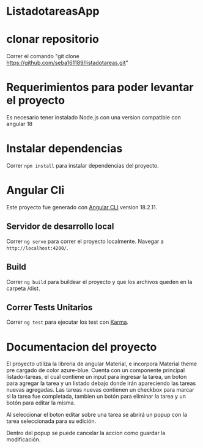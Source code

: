 # ListadotareasApp

# clonar repositorio
Correr el comando "git clone https://github.com/seba161189/listadotareas.git"

# Requerimientos para poder levantar el proyecto

Es necesario tener instalado Node.js con una version compatible con angular 18

# Instalar dependencias

Correr `npm install` para instalar dependencias del proyecto.

# Angular Cli

Este proyecto fue generado con [Angular CLI](https://github.com/angular/angular-cli) version 18.2.11.

## Servidor de desarrollo local

Correr `ng serve` para correr el proyecto localmente. Navegar a `http://localhost:4200/`.


## Build

Correr `ng build` para buildear el proyecto y que los archivos queden en la carpeta /dist.

## Correr Tests Unitarios

Correr `ng test` para ejecutar los test con [Karma](https://karma-runner.github.io).


# Documentacion del proyecto
El proyecto utiliza la libreria de angular Material, e incorpora Material theme pre cargado de color azure-blue.
Cuenta con un componente principal listado-tareas, el cual contiene un input para ingresar la tarea, un boton para agregar la tarea y un listado debajo donde irán apareciendo las tareas nuevas agregadas.
Las tareas nuevas contienen un checkbox para marcar si la tarea fue completada, tambien un botón para eliminar la tarea y un botón para editar la misma.

Al seleccionar el boton editar sobre una tarea se abrirá un popup con la tarea seleccionada para su edición.

Dentro del popup se puede cancelar la accion como guardar la modificación.
